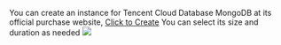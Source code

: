 You can create an instance for Tencent Cloud Database MongoDB at its official purchase website, [Click to Create](https://buy.qcloud.com/mongodb)
You can select its size and duration as needed
![](https://mc.qcloudimg.com/static/img/1edb457d1e0719469862c64aa839b0a0/chuangjianshili.png)
